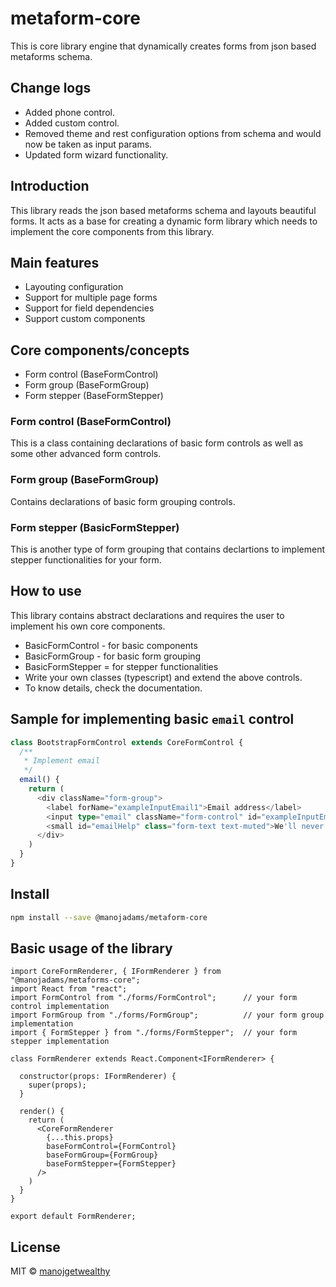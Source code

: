 # metaform-core
This is core library engine that dynamically creates forms from json based metaforms schema.

## Change logs
- Added phone control.
- Added custom control.
- Removed theme and rest configuration options from schema and would now be taken as input params.
- Updated form wizard functionality.

## Introduction
This library reads the json based metaforms schema and layouts beautiful forms.
It acts as a base for creating a dynamic form library which needs to implement the core components from this library.  

## Main features
- Layouting configuration
- Support for multiple page forms
- Support for field dependencies
- Support custom components

## Core components/concepts
- Form control (BaseFormControl)
- Form group (BaseFormGroup)
- Form stepper (BaseFormStepper)

### Form control (BaseFormControl)
  This is a class containing declarations of basic form controls as well as some other advanced form controls. 
  
### Form group (BaseFormGroup)
  Contains declarations of basic form grouping controls.

### Form stepper (BasicFormStepper)
  This is another type of form grouping that contains declartions to implement stepper functionalities for your form.

## How to use
  This library contains abstract declarations and requires the user to implement his own core components.
  - BasicFormControl - for basic components
  - BasicFormGroup - for basic form grouping
  - BasicFormStepper = for stepper functionalities
  - Write your own classes (typescript) and extend the above controls.
  - To know details, check the documentation.
  
## Sample for implementing basic `email` control
````typescript
class BootstrapFormControl extends CoreFormControl {
  /**
   * Implement email
   */
  email() {
    return (
      <div className="form-group">
        <label forName="exampleInputEmail1">Email address</label>
        <input type="email" className="form-control" id="exampleInputEmail1" aria-describedby="emailHelp" placeholder="Enter email">
        <small id="emailHelp" class="form-text text-muted">We'll never share your email with anyone else.</small>
      </div>
    )
  }
}
````
  
## Install

```bash
npm install --save @manojadams/metaform-core
```

## Basic usage of the library
```tsx
import CoreFormRenderer, { IFormRenderer } from "@manojadams/metaforms-core";
import React from "react";
import FormControl from "./forms/FormControl";      // your form control implementation
import FormGroup from "./forms/FormGroup";          // your form group implementation
import { FormStepper } from "./forms/FormStepper";  // your form stepper implementation

class FormRenderer extends React.Component<IFormRenderer> {

  constructor(props: IFormRenderer) {
    super(props);
  }

  render() {
    return (
      <CoreFormRenderer 
        {...this.props} 
        baseFormControl={FormControl}
        baseFormGroup={FormGroup}
        baseFormStepper={FormStepper}
      />
    )
  }
}

export default FormRenderer;
```

## License

MIT © [manojgetwealthy](https://github.com/manojgetwealthy)